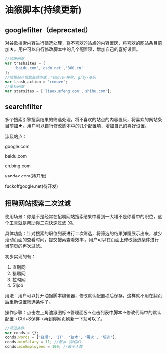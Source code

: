 # 油猴脚本(持续更新)

## googlefilter（deprecated）

对谷歌搜索内容进行筛选处理，将不喜欢的站点的内容置灰，将喜欢的网站条目前加★。用户可以自行修改脚本中的几个配置项，增加自己的喜好设置。

```javascript
//垃圾网站
var trashsites = [
    'baidu.com','csdn.net','360.cn',
];
//垃圾站点信息处理方式：remove-移除, gray-变灰
var trash_action = 'remove';
//星标网站
var starsites = ['liaoxuefeng.com','shihu.com'];
```

## searchfilter

多个搜索引擎搜索结果的筛选处理，将不喜欢的站点的内容置灰，将喜欢的网站条目前加★。用户可以自行修改脚本中的几个配置项，增加自己的喜好设置。

涉及站点：

google.com

baidu.com

cn.bing.com

yandex.com(待开发)

fuckoffgoogle.net(待开发)



## 招聘网站搜索二次过滤

使用场景：你是不是经常在招聘网站搜索结果中看到一大堆不是你看中的职位，这个工具就是帮助你二次快速过滤 的。

具体功能：针对搜索的职位列表进行二次筛选，将筛选的结果弹窗展示出来，减少滚动页面的查看时间，提交搜索查看效率 。用户可以在页面上修改筛选条件进行当前页的再次过滤。

初步实现的有：

1. 直聘网
2. 猎聘网
3. 拉勾网
4. 51job

用法：用户可以打开油猴脚本编辑器，修改默认配置项后保存，这样就不用在翻页后重新设置筛选条件了。

操作步骤：点击左上角油猴图标->管理面板->点击列表中脚本->修改代码中的默认配置->Ctrl+S保存->再到你网页刷新一下就可以了。

```javascript
//筛选条件
var conds = {};
conds.words = ['经理', 'IT', '技术', '需求', '培训'];
conds.minSalary = 11; //薪水（单位K)
conds.minEmployees = 100; //最少人数
```



